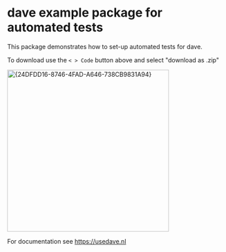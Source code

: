 # dave example package for automated tests

This package demonstrates how to set-up automated tests for dave.

To download use the `< > Code` button above and select "download as .zip"

<img width="374" alt="{24DFDD16-8746-4FAD-A646-738CB9831A94}" src="https://github.com/user-attachments/assets/c83001b7-66c2-4dda-af33-e7aabca54bf3" />

For documentation see https://usedave.nl
